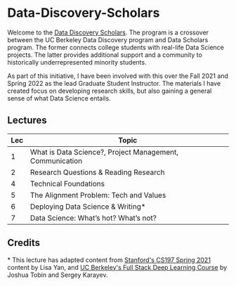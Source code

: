 # Data-Discovery-Scholars

Welcome to the [Data Discovery Scholars](https://github.com/Kevin-Miao/Data-Discovery-Scholars). The program is a crossover between the UC Berkeley Data Discovery program and Data Scholars program. The former connects college students with real-life Data Science projects. The latter provides additional support and a community to historically underrepresented minority students. 

As part of this initiative, I have been involved with this over the Fall 2021 and Spring 2022 as the lead Graduate Student Instructor. The materials I have created focus on developing research skills, but also gaining a general sense of what Data Science entails.

## Lectures

| Lec  | Topic                      |
|------|----------------------------|
| 1  | What is Data Science?, Project Management, Communication                     |
| 2 | Research Questions & Reading Research                      |
| 4  | Technical Foundations                     |
| 5  | The Alignment Problem: Tech and Values                      |
| 6  | Deploying Data Science & Writing*                      |
| 7  | Data Science: What’s hot? What’s not?                      |

## Credits

\* This lecture has adapted content from [Stanford's CS197 Spring 2021](https://web.stanford.edu/class/archive/cs/cs197/cs197.1216/01/) content by Lisa Yan, and [UC Berkeley's Full Stack Deep Learning Course](https://fullstackdeeplearning.com) by Joshua Tobin and Sergey Karayev.
